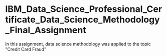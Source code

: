 # IBM_Data_Science_Professional_Certificate_Data_Science_Methodology_Final_Assignment
In this assignment, data science methodology was applied to the topic "Credit Card Fraud"

